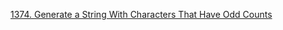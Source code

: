 [1374. Generate a String With Characters That Have Odd Counts](https://leetcode.com/problems/generate-a-string-with-characters-that-have-odd-counts/)
